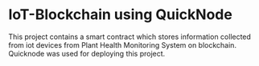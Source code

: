 # IoT-Blockchain using QuickNode
 
This project contains a smart contract which stores information collected from iot devices from Plant Health Monitoring System on blockchain.
Quicknode was used for deploying this project.
